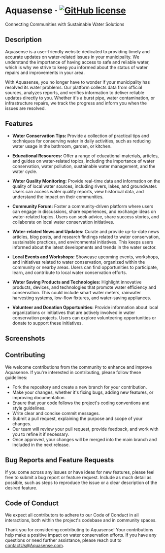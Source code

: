 # Aquasense &middot; [![GitHub license](https://img.shields.io/badge/license-MIT-blue.svg)](https://github.com/facebook/react/blob/main/LICENSE) 

Connecting Communities with Sustainable Water Solutions

## Description

Aquasense is a user-friendly website dedicated to providing timely and accurate updates on water-related issues in your municipality. We understand the importance of having access to safe and reliable water, which is why we strive to keep you informed about the status of water repairs and improvements in your area.

With Aquasense, you no longer have to wonder if your municipality has resolved its water problems. Our platform collects data from official sources, analyzes reports, and verifies information to deliver reliable updates directly to you. Whether it's a burst pipe, water contamination, or infrastructure repairs, we track the progress and inform you when the issues are resolved.

## Features

* **Water Conservation Tips:** Provide a collection of practical tips and techniques for conserving water in daily activities, such as reducing water usage in the bathroom, garden, or kitchen.

* **Educational Resources:** Offer a range of educational materials, articles, and guides on water-related topics, including the importance of water conservation, water pollution, sustainable water management, and the water cycle.

* **Water Quality Monitoring:** Provide real-time data and information on the quality of local water sources, including rivers, lakes, and groundwater. Users can access water quality reports, view historical data, and understand the impact on their communities.

* **Community Forum:** Foster a community-driven platform where users can engage in discussions, share experiences, and exchange ideas on water-related topics. Users can seek advice, share success stories, and collaborate on local water conservation initiatives.

* **Water-related News and Updates:** Curate and provide up-to-date news articles, blog posts, and research findings related to water conservation, sustainable practices, and environmental initiatives. This keeps users informed about the latest developments and trends in the water sector.

* **Local Events and Workshops:** Showcase upcoming events, workshops, and initiatives related to water conservation, organized within the community or nearby areas. Users can find opportunities to participate, learn, and contribute to local water conservation efforts.

* **Water Saving Products and Technologies:** Highlight innovative products, devices, and technologies that promote water efficiency and conservation. This could include smart water meters, rainwater harvesting systems, low-flow fixtures, and water-saving appliances.

* **Volunteer and Donation Opportunities:** Provide information about local organizations or initiatives that are actively involved in water conservation projects. Users can explore volunteering opportunities or donate to support these initiatives.


## Screenshots


## Contributing

We welcome contributions from the community to enhance and improve Aquasense. If you're interested in contributing, please follow these guidelines:

* Fork the repository and create a new branch for your contribution.
* Make your changes, whether it's fixing bugs, adding new features, or improving documentation.
* Ensure that your code follows the project's coding conventions and style guidelines.
* Write clear and concise commit messages.
* Submit a pull request, explaining the purpose and scope of your changes.
* Our team will review your pull request, provide feedback, and work with you to refine it if necessary.
* Once approved, your changes will be merged into the main branch and included in the next release.

## Bug Reports and Feature Requests

If you come across any issues or have ideas for new features, please feel free to submit a bug report or feature request. Include as much detail as possible, such as steps to reproduce the issue or a clear description of the desired feature.

## Code of Conduct

We expect all contributors to adhere to our Code of Conduct in all interactions, both within the project's codebase and in community spaces.

Thank you for considering contributing to Aquasense! Your contributions help make a positive impact on water conservation efforts. If you have any questions or need further assistance, please reach out to [contactUs@Aquasense.com](mailto:jackwebdev@gmail.com).



